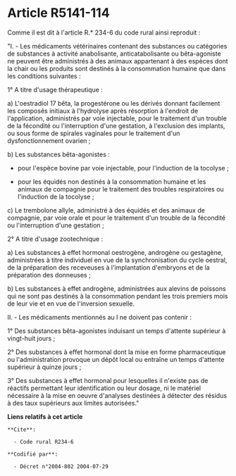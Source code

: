 # Article R5141-114

Comme il est dit à l'article R.* 234-6 du code rural ainsi reproduit :

"I. - Les médicaments vétérinaires contenant des substances ou catégories de substances à activité anabolisante,
anticatabolisante ou bêta-agoniste ne peuvent être administrés à des animaux appartenant à des espèces dont la chair ou les
produits sont destinés à la consommation humaine que dans les conditions suivantes :

1° A titre d'usage thérapeutique :

a) L'oestradiol 17 bêta, la progestérone ou les dérivés donnant facilement les composés initiaux à l'hydrolyse après
résorption à l'endroit de l'application, administrés par voie injectable, pour le traitement d'un trouble de la fécondité ou
l'interruption d'une gestation, à l'exclusion des implants, ou sous forme de spirales vaginales pour le traitement d'un
dysfonctionnement ovarien ;

b) Les substances bêta-agonistes :

- pour l'espèce bovine par voie injectable, pour l'induction de la tocolyse ;

- pour les équidés non destinés à la consommation humaine et les animaux de compagnie pour le traitement des troubles
respiratoires ou l'induction de la tocolyse ;

c) Le trembolone allyle, administré à des équidés et des animaux de compagnie, par voie orale et pour le traitement d'un
trouble de la fécondité ou l'interruption d'une gestation ;

2° A titre d'usage zootechnique :

a) Les substances à effet hormonal oestrogène, androgène ou gestagène, administrées à titre individuel en vue de la
synchronisation du cycle oestral, de la préparation des receveuses à l'implantation d'embryons et de la préparation des
donneuses ;

b) Les substances à effet androgène, administrées aux alevins de poissons qui ne sont pas destinés à la consommation pendant
les trois premiers mois de leur vie et en vue de l'inversion sexuelle.

II. - Les médicaments mentionnés au I ne doivent pas contenir :

1° Des substances bêta-agonistes induisant un temps d'attente supérieur à vingt-huit jours ;

2° Des substances à effet hormonal dont la mise en forme pharmaceutique ou l'administration provoque un dépôt local ou
entraîne un temps d'attente supérieur à quinze jours ;

3° Des substances à effet hormonal pour lesquelles il n'existe pas de réactifs permettant leur identification ou leur dosage,
ni le matériel nécessaire à la mise en oeuvre d'analyses destinées à détecter des résidus à des taux supérieurs aux limites
autorisées."

**Liens relatifs à cet article**

	**Cite**:

	  - Code rural R234-6

	**Codifié par**:

	  - Décret n°2004-802 2004-07-29
